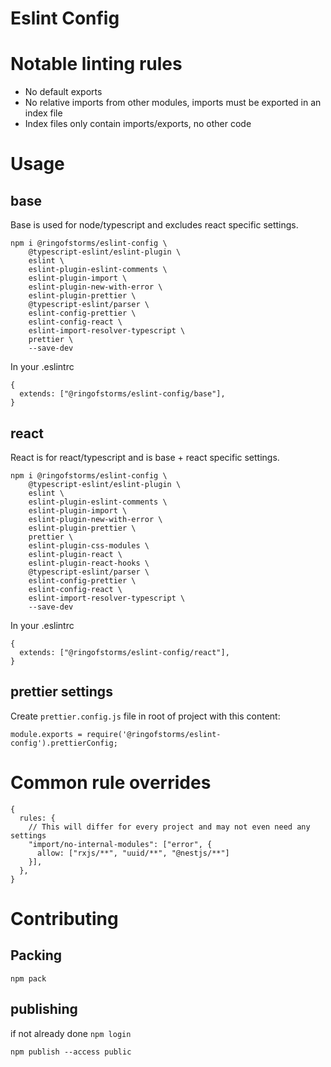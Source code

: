 # Eslint Config

# Notable linting rules
- No default exports
- No relative imports from other modules, imports must be exported in an index file
- Index files only contain imports/exports, no other code

# Usage

## base

Base is used for node/typescript and excludes react specific settings.

```
npm i @ringofstorms/eslint-config \
    @typescript-eslint/eslint-plugin \
    eslint \
    eslint-plugin-eslint-comments \
    eslint-plugin-import \
    eslint-plugin-new-with-error \
    eslint-plugin-prettier \
    @typescript-eslint/parser \
    eslint-config-prettier \
    eslint-config-react \
    eslint-import-resolver-typescript \
    prettier \
    --save-dev
```

In your .eslintrc
```
{
  extends: ["@ringofstorms/eslint-config/base"],
}
```

## react
React is for react/typescript and is base + react specific settings.

```
npm i @ringofstorms/eslint-config \
    @typescript-eslint/eslint-plugin \
    eslint \
    eslint-plugin-eslint-comments \
    eslint-plugin-import \
    eslint-plugin-new-with-error \
    eslint-plugin-prettier \
    prettier \
    eslint-plugin-css-modules \
    eslint-plugin-react \
    eslint-plugin-react-hooks \
    @typescript-eslint/parser \
    eslint-config-prettier \
    eslint-config-react \
    eslint-import-resolver-typescript \
    --save-dev
```

In your .eslintrc
```
{
  extends: ["@ringofstorms/eslint-config/react"],
}
```

## prettier settings

Create `prettier.config.js` file in root of project with this content:
```
module.exports = require('@ringofstorms/eslint-config').prettierConfig;
```

# Common rule overrides

```
{
  rules: {
    // This will differ for every project and may not even need any settings
    "import/no-internal-modules": ["error", {
      allow: ["rxjs/**", "uuid/**", "@nestjs/**"]
    }],
  },
}
```

# Contributing

## Packing
`npm pack`

## publishing
if not already done `npm login`

`npm publish --access public`
